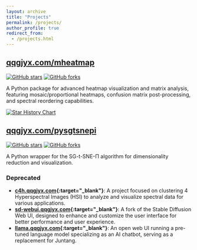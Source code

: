```yaml
---
layout: archive
title: "Projects"
permalink: /projects/
author_profile: true
redirect_from:
  - /projects.html
---
```


## **[qqgjyx.com/mheatmap](https://qqgjyx.github.io/mheatmap/)**

[![GitHub stars](https://img.shields.io/github/stars/qqgjyx/mheatmap?style=for-the-badge&logo=github&color=yellow)](https://github.com/qqgjyx/mheatmap/stargazers)
[![GitHub forks](https://img.shields.io/github/forks/qqgjyx/mheatmap?style=for-the-badge&logo=github&color=blue)](https://github.com/qqgjyx/mheatmap/network/members)

A Python package for advanced heatmap visualization and matrix analysis, featuring mosaic/proportional heatmaps, confusion matrix post-processing, and spectral reordering capabilities.

[![Star History Chart](https://api.star-history.com/svg?repos=qqgjyx/mheatmap&type=Date)](https://www.star-history.com/#qqgjyx/mheatmap&Date)

## **[qqgjyx.com/pysgtsnepi](https://qqgjyx.github.io/pysgtsnepi/)**

[![GitHub stars](https://img.shields.io/github/stars/qqgjyx/pysgtsnepi?style=for-the-badge&logo=github&color=yellow)](https://github.com/qqgjyx/pysgtsnepi/stargazers)
[![GitHub forks](https://img.shields.io/github/forks/qqgjyx/pysgtsnepi?style=for-the-badge&logo=github&color=blue)](https://github.com/qqgjyx/pysgtsnepi/network/members)

A Python wrapper for the SG-t-SNE-Π algorithm for dimensionality reduction and visualization.

### Deprecated

- **[c4h.qqgjyx.com](https://c4h.qqgjyx.com/tree?){:target="_blank"}**: A project focused on clustering 4 Hyperspectral Images (HSI) to analyze and visualize spectral data for various applications.
- **[sd-webui.qqgjyx.com](https://sd-webui.qqgjyx.com){:target="_blank"}**: A fork of the Stable Diffusion Web UI, designed to enhance and customize the user interface for better performance and user experience.
- **[llama.qqgjyx.com](https://llama.qqgjyx.com){:target="_blank"}**: An open web UI running a pre-tuned language model specializing as an AI chatbot, serving as a replacement for Juntang.
